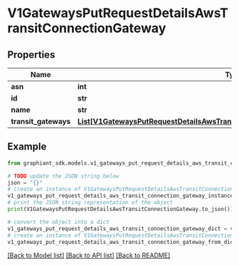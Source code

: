 # V1GatewaysPutRequestDetailsAwsTransitConnectionGateway


## Properties

Name | Type | Description | Notes
------------ | ------------- | ------------- | -------------
**asn** | **int** |  | [optional] 
**id** | **str** |  | [optional] 
**name** | **str** |  | [optional] 
**transit_gateways** | [**List[V1GatewaysPutRequestDetailsAwsTransitConnectionGatewayTransitGatewaysInner]**](V1GatewaysPutRequestDetailsAwsTransitConnectionGatewayTransitGatewaysInner.md) |  | [optional] 

## Example

```python
from graphiant_sdk.models.v1_gateways_put_request_details_aws_transit_connection_gateway import V1GatewaysPutRequestDetailsAwsTransitConnectionGateway

# TODO update the JSON string below
json = "{}"
# create an instance of V1GatewaysPutRequestDetailsAwsTransitConnectionGateway from a JSON string
v1_gateways_put_request_details_aws_transit_connection_gateway_instance = V1GatewaysPutRequestDetailsAwsTransitConnectionGateway.from_json(json)
# print the JSON string representation of the object
print(V1GatewaysPutRequestDetailsAwsTransitConnectionGateway.to_json())

# convert the object into a dict
v1_gateways_put_request_details_aws_transit_connection_gateway_dict = v1_gateways_put_request_details_aws_transit_connection_gateway_instance.to_dict()
# create an instance of V1GatewaysPutRequestDetailsAwsTransitConnectionGateway from a dict
v1_gateways_put_request_details_aws_transit_connection_gateway_from_dict = V1GatewaysPutRequestDetailsAwsTransitConnectionGateway.from_dict(v1_gateways_put_request_details_aws_transit_connection_gateway_dict)
```
[[Back to Model list]](../README.md#documentation-for-models) [[Back to API list]](../README.md#documentation-for-api-endpoints) [[Back to README]](../README.md)


